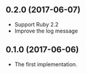 ## 0.2.0 (2017-06-07)

- Support Ruby 2.2
- Improve the log message

## 0.1.0 (2017-06-06)

- The first implementation.
